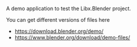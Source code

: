 
A demo application to test the Libx.Blender project.

You can get different versions of files here
- https://download.blender.org/demo/
- https://www.blender.org/download/demo-files/
